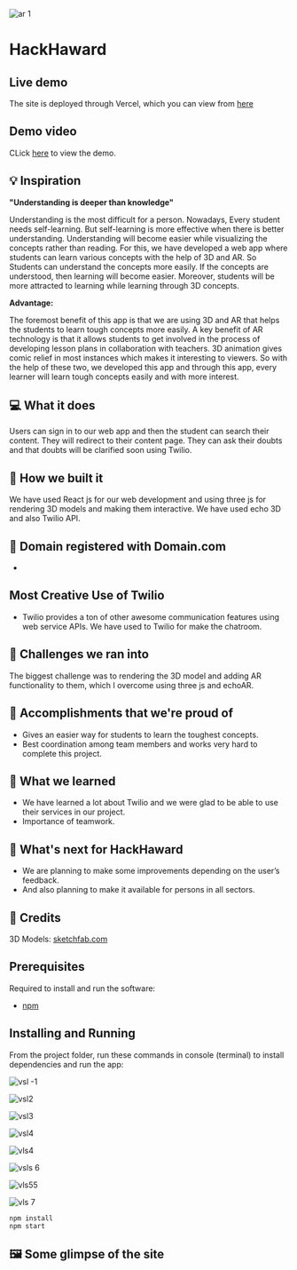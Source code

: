 ![ar 1](https://github.com/user-attachments/assets/d6918d51-465b-40df-b900-b353109272db)
# HackHaward

## Live demo

The site is deployed through Vercel, which you can view from [here](https://visual3d.vercel.app/)

## Demo video

CLick [here]() to view the demo.

## 💡 Inspiration

**"Understanding is deeper than knowledge"**

Understanding is the most difficult for a person. Nowadays, Every student needs self-learning. But self-learning is more effective when there is better understanding. Understanding will become easier while visualizing the concepts rather than reading. For this, we have developed a web app where students can learn various concepts with the help of 3D and AR. So Students can understand the concepts more easily. If the concepts are understood, then learning will become easier. Moreover, students will be more attracted to learning while learning through 3D concepts.

**Advantage:**

The foremost benefit of this app is that we are using 3D and AR that helps the students to learn tough concepts more easily. A key benefit of AR technology is that it allows students to get involved in the process of developing lesson plans in collaboration with teachers. 3D animation gives comic relief in most instances which makes it interesting to viewers. So with the help of these two, we developed this app and through this app, every learner will learn tough concepts easily and with more interest.

## 💻 What it does

Users can sign in to our web app and then the student can search their content. They will redirect to their content page. They can ask their doubts and that doubts will be clarified soon using Twilio.

## 🔨 How we built it

We have used React js for our web development and using three js for rendering 3D models and making them interactive. We have used echo 3D and also Twilio API.

## 📶 Domain registered with Domain.com

-

## Most Creative Use of Twilio

- Twilio provides a ton of other awesome communication features using web service APIs. We have used to Twilio for make the chatroom.

## 🧠 Challenges we ran into

The biggest challenge was to rendering the 3D model and adding AR functionality to them, which I overcome using three js and echoAR.

## 🏅 Accomplishments that we're proud of

- Gives an easier way for students to learn the toughest concepts.
- Best coordination among team members and works very hard to complete this project.

## 📖 What we learned

- We have learned a lot about Twilio and we were glad to be able to use their services in our project.
- Importance of teamwork.

## 🚀 What's next for HackHaward

- We are planning to make some improvements depending on the user’s feedback.
- And also planning to make it available for persons in all sectors.

## 🤝 Credits

3D Models: [sketchfab.com](https://sketchfab.com)

## Prerequisites

Required to install and run the software:

- [npm](https://www.npmjs.com/get-npm)

## Installing and Running

From the project folder, run these commands in console (terminal) to install dependencies and run the app:

![vsl -1](https://github.com/user-attachments/assets/cb635719-e68f-4d37-82e0-bce99d77ffad)

![vsl2](https://github.com/user-attachments/assets/fe35c78e-49dd-4347-bcf1-ddf397288706)

![vsl3](https://github.com/user-attachments/assets/3026d473-9f23-4556-af98-4133fa1f47f5)

![vsl4](https://github.com/user-attachments/assets/c0140c6b-bc82-45ba-b5e8-00d5628f5bfa)

![vls4](https://github.com/user-attachments/assets/25973040-8fd8-47f5-bcae-82a8bfc60f6f)

![vsls 6](https://github.com/user-attachments/assets/d7c9c239-6878-4bf0-ab81-d450eccb40d7)

![vls55](https://github.com/user-attachments/assets/757da81e-e05a-4cd3-93e7-cf14c263f690)

![vls 7](https://github.com/user-attachments/assets/78d7dd10-1cb2-4326-9195-4ba60d75440b)















```
npm install
npm start
```

## 🖼️ Some glimpse of the site
